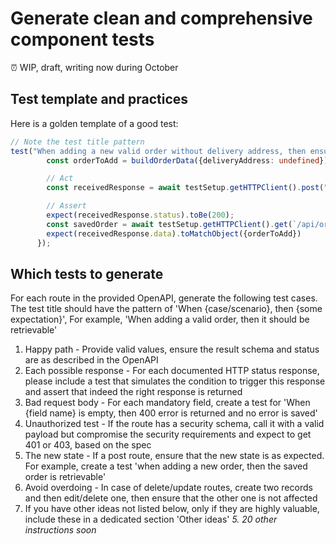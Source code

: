 # Generate clean and comprehensive component tests

⏰ WIP, draft, writing now during October

## Test template and practices

Here is a golden template of a good test:

```typescript
// Note the test title pattern
test("When adding a new valid order without delivery address, then ensure it was saved correctly", async () => {
        const orderToAdd = buildOrderData({deliveryAddress: undefined}) // Note how the cause is set explicitly and not outside

        // Act
        const receivedResponse = await testSetup.getHTTPClient().post("/api/orders", orderToAdd);

        // Assert
        expect(receivedResponse.status).toBe(200);
        const savedOrder = await testSetup.getHTTPClient().get(`/api/order/${receivedResponse.data.id}`); // Note how not only the response status is checked but rather the new state
        expect(receivedResponse.data).toMatchObject({orderToAdd})
      });
```


## Which tests to generate

For each route in the provided OpenAPI, generate the following test cases. The test title should have the pattern of 'When {case/scenario}, then {some expectation}', For example, 'When adding a valid order, then it should be retrievable'


1. Happy path - Provide valid values, ensure the result schema and status are as described in the OpenAPI
2. Each possible response - For each documented HTTP status response, please include a test that simulates the condition to trigger this response and assert that indeed the right response is returned
3. Bad request body - For each mandatory field, create a test for 'When {field name} is empty, then 400 error is returned and no error is saved'
4. Unauthorized test - If the route has a security schema, call it with a valid payload but compromise the security requirements and expect to get 401 or 403, based on the spec
5. The new state - If a post route, ensure that the new state is as expected. For example, create a test 'when adding a new order, then the saved order is retrievable'
6. Avoid overdoing - In case of delete/update routes, create two records and then edit/delete one, then ensure that the other one is not affected
7. If you have other ideas not listed below, only if they are highly valuable, include these in a dedicated section 'Other ideas'
_5. 20 other instructions soon_
